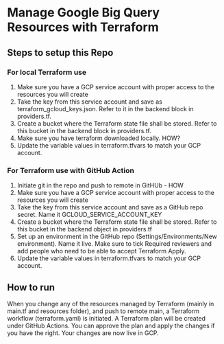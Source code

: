 # Manage Google Big Query Resources with Terraform

## Steps to setup this Repo

### For local Terraform use
1. Make sure you have a GCP service account with proper access to the resources you will create
2. Take the key from this service account and save as terraform_gcloud_keys.json. Refer to it in the backend block in providers.tf.
3. Create a bucket where the Terraform state file shall be stored. Refer to this bucket in the backend block in providers.tf. 
4. Make sure you have terraform downloaded locally. HOW?
5. Update the variable values in terraform.tfvars to match your GCP account.


### For Terraform use with GitHub Action
1. Initiate git in the repo and push to remote in GitHUb - HOW
2. Make sure you have a GCP service account with proper access to the resources you will create
3. Take the key from this service account and save as a GitHub repo secret. Name it GCLOUD_SERVICE_ACCOUNT_KEY 
4. Create a bucket where the Terraform state file shall be stored. Refer to this bucket in the backend object in providers.tf
5. Set up an environment in the GitHub repo (Settings/Environments/New environment). Name it live. Make sure to tick Required reviewers and add people who need to be able to accept Terraform Apply.
6. Update the variable values in terraform.tfvars to match your GCP account.


## How to run

When you change any of the resources managed by Terraform (mainly in main.tf and resources folder), and push to remote main, a Terraform workflow (terraform.yaml) is initiated. A Terraform plan will be created under GitHub Actions. You can approve the plan and apply the changes if you have the right. Your changes are now live in GCP.

